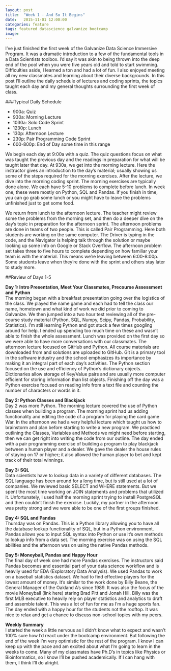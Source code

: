 ```yaml
---
layout: post
title:  "Week 1 - And So It Begins"
date:   2015-11-01 12:00:00
categories: feature
tags: featured datascience galvanize bootcamp
image:
---
```


I’ve just finished the first week of the Galvanize Data Science Immersive Program. It was a dramatic introduction to a few of the fundamental tools in a Data Scientists toolbox. I’d say it was akin to being thrown into the deep end of the pool when you were five years old and told to start swimming. Difficulties aside, I learned a ton and had a lot of fun. I also enjoyed meeting all my  new classmates and learning about their diverse backgrounds. In this post I’ll outline the daily schedule of lectures and coding sprints, the topics taught each day and my general thoughts surrounding the first week of class.

###Typical Daily Schedule

* 900a:	Quiz
* 930a:	Morning Lecture
* 1030a:	Solo Code Sprint
* 1230p:	Lunch
* 130p: 	Afternoon Lecture
* 230p: 	Pair Programming Code Sprint
* 600-800p: End of Day some time in this range

We begin each day at 9:00a with a quiz. The quiz questions focus on what was taught the previous day and the readings in preparation for what will be taught later that day. At 930a, we get into the morning lecture. Here the instructor gives an introduction to the day’s material; usually showing us some of the steps required for the morning exercises. After the lecture, we dive into the morning coding sprint. The morning exercises are typically done alone. We each have 5-10 problems to complete before lunch. In week one, these were mostly on Python, SQL and Pandas. If you finish in time, you can go grab some lunch or you might have to leave the problems unfinished just to get some food.

We return from lunch to the afternoon lecture. The teacher might review some the problems from the morning set, and then do a deeper dive on the day’s topic in preparation for the afternoon sprint. The afternoon problems are done in teams of two people. This is called Pair Programming. Here both students are working on the same computer. The Driver is typing in the code, and the Navigator is helping talk through the solution or maybe looking up some info on Google or Stack Overflow. The afternoon problem set takes three to five hours to complete depending on how familiar your team is with the material. This means we’re leaving between 6:00-8:00p. Some students leave when they’re done with the sprint and others stay later to study more.


##Review of Days 1-5

**Day 1: Intro Presentation, Meet Your Classmates, Precourse Assessment and Python**  
The morning began with a breakfast presentation going over the logistics of the class. We played the name game and each had to tell the class our name, hometown and what kind of work we did prior to coming to Galvanize. We then jumped into a two hour test reviewing all of the pre-course study material (Python, SQL, Numpy, Scipy, Pandas, Probability, Statistics). I’m still learning Python and got stuck a few times googling around for help. I ended up spending too much time on these and wasn’t able to finish the whole assessment. Lunch was provided on the first day so we were able to have more conversations with our classmates. The afternoon lecture focused on GitHub and Python. All course materials are downloaded from and solutions are uploaded to GitHub. Git is a primary tool in the software industry and the school emphasizes its importance by making it an integral part of each day’s activities. The Python section focused on the use and efficiency of Python’s dictionary objects. Dictionaries allow storage of Key/Value pairs and are usually more computer efficient for storing information than list objects. Finishing off the day was a Python exercise focused on reading info from a text file and counting the number of characters or words in it.

**Day 2: Python Classes and Blackjack**  
Day 2 was more Python. The morning lecture covered the use of Python classes when building a program. The morning sprint had us adding functionality and editing the code of a program for playing the card game War. In the afternoon we had a very helpful lecture which taught us how to brainstorm and plan before starting to write a new program. We practiced outlining the Classes, Variables and Methods we might need before starting, then we can get right into writing the code from our outline. The day ended with a pair programming exercise of building a program to play blackjack between a human player and a dealer. We gave the dealer the house rules of staying on 17 or higher; it also allowed the human player to bet and kept track of their total winnings.

**Day 3: SQL**  
Data scientists have to lookup data in a variety of different databases. The SQL language has been around for a long time, but is still used at a lot of companies. We reviewed basic SELECT and WHERE statements. But we spent the most time working on JOIN statements and problems that utilized it. Unfortunately, I used half the morning sprint trying to install PostgreSQL and then couldn’t finish the exercise. Luckily, my partner in the afternoon was pretty strong and we were able to be one of the first groups finished.

**Day 4: SQL and Pandas**  
Thursday was on Pandas. This is a Python library allowing you to have all the database lookup functionality of SQL, but in a Python environment. Pandas allows you to input SQL syntax into Python or use it’s own methods to lookup info from a data set. The morning exercise was on using the SQL abilities and the afternoon was on using the native Pandas methods.

**Day 5: Moneyball, Pandas and Happy Hour**  
The final day of week one had more Pandas exercises. The instructors said Pandas becomes and essential part of your data science workflow and is heavily used for EDA (Exploratory Data Analysis). We used Pandas to work on a baseball statistics dataset. We had to find effective players for the lowest amount of money. It’s similar to the work done by Billy Beane, the General Manager of the Oakland A’s since 1989. It was also the focus of the movie Moneyball (link here) staring Brad Pitt and Jonah Hill. Billy was the first MLB executive to heavily rely on player statistics and analytics to draft and assemble talent. This was a lot of fun for me as I’m a huge sports fan. The day ended with a happy hour for the students not the rooftop. It was nice to relax and get a chance to discuss non-school topics with my peers.

**Weekly Summary**  
I started the week a little nervous as I didn’t know what to expect and wasn’t 100% sure how I’d react under the bootcamp environment. But following the end of the week I’m very optimistic for the rest of the program. I know I can keep up with the pace and am excited about what I’m going to learn in the weeks to come. Many of my classmates have Ph.D’s in topics like Physics or Bioinformatics, so I know I’ll be pushed academically. If I can hang with them, I think I’ll do alright.